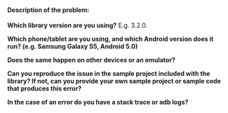 #### Description of the problem:



**Which library version are you using?** E.g. 3.2.0.

**Which phone/tablet are you using, and which Android version does it run? (e.g. Samsung Galaxy S5,
  Android 5.0)**

**Does the same happen on other devices or an emulator?**

**Can you reproduce the issue in the sample project included with the library? If not, can you
  provide your own sample project or sample code that produces this error?**

**In the case of an error do you have a stack trace or adb logs?**

<!--
If you have an issue scanning specific barcodes, please test with the Barcode Scanner application,
available on the Play Store: https://play.google.com/store/apps/details?id=com.google.zxing.client.android&hl=en

If you are also not able to scan the barcode there, the issue may be with the underlying zxing library,
in which case you should report the issue here: https://github.com/zxing/zxing/issues
-->

<!--
If you have a question on usage of the library, please check the documentation and sample
application first:

https://github.com/a5starcompany/zxing-android-embedded/blob/master/README.md
https://github.com/a5starcompany/zxing-android-embedded/blob/master/EMBEDDING.md
https://github.com/a5starcompany/zxing-android-embedded/tree/master/sample/src/main/java/example/zxing
-->

